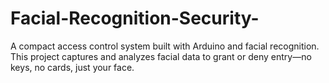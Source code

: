 # Facial-Recognition-Security-
A compact access control system built with Arduino and facial recognition. This project captures and analyzes facial data to grant or deny entry—no keys, no cards, just your face. 
